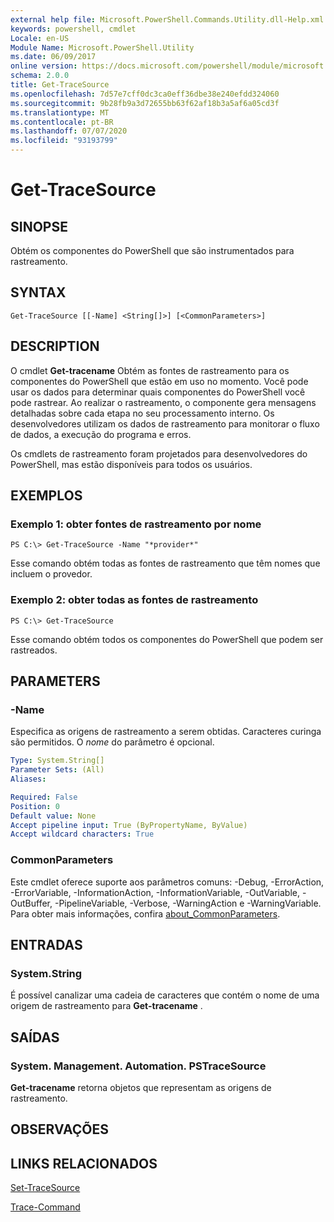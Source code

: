 ```yaml
---
external help file: Microsoft.PowerShell.Commands.Utility.dll-Help.xml
keywords: powershell, cmdlet
Locale: en-US
Module Name: Microsoft.PowerShell.Utility
ms.date: 06/09/2017
online version: https://docs.microsoft.com/powershell/module/microsoft.powershell.utility/get-tracesource?view=powershell-5.1&WT.mc_id=ps-gethelp
schema: 2.0.0
title: Get-TraceSource
ms.openlocfilehash: 7d57e7cff0dc3ca0eff36dbe38e240efdd324060
ms.sourcegitcommit: 9b28fb9a3d72655bb63f62af18b3a5af6a05cd3f
ms.translationtype: MT
ms.contentlocale: pt-BR
ms.lasthandoff: 07/07/2020
ms.locfileid: "93193799"
---
```

# Get-TraceSource

## SINOPSE
Obtém os componentes do PowerShell que são instrumentados para rastreamento.

## SYNTAX

```
Get-TraceSource [[-Name] <String[]>] [<CommonParameters>]
```

## DESCRIPTION

O cmdlet **Get-tracename** Obtém as fontes de rastreamento para os componentes do PowerShell que estão em uso no momento.
Você pode usar os dados para determinar quais componentes do PowerShell você pode rastrear.
Ao realizar o rastreamento, o componente gera mensagens detalhadas sobre cada etapa no seu processamento interno.
Os desenvolvedores utilizam os dados de rastreamento para monitorar o fluxo de dados, a execução do programa e erros.

Os cmdlets de rastreamento foram projetados para desenvolvedores do PowerShell, mas estão disponíveis para todos os usuários.

## EXEMPLOS

### Exemplo 1: obter fontes de rastreamento por nome

```
PS C:\> Get-TraceSource -Name "*provider*"
```

Esse comando obtém todas as fontes de rastreamento que têm nomes que incluem o provedor.

### Exemplo 2: obter todas as fontes de rastreamento

```
PS C:\> Get-TraceSource
```

Esse comando obtém todos os componentes do PowerShell que podem ser rastreados.

## PARAMETERS

### -Name

Especifica as origens de rastreamento a serem obtidas.
Caracteres curinga são permitidos.
O *nome* do parâmetro é opcional.

```yaml
Type: System.String[]
Parameter Sets: (All)
Aliases:

Required: False
Position: 0
Default value: None
Accept pipeline input: True (ByPropertyName, ByValue)
Accept wildcard characters: True
```

### CommonParameters

Este cmdlet oferece suporte aos parâmetros comuns: -Debug, -ErrorAction, -ErrorVariable, -InformationAction, -InformationVariable, -OutVariable, -OutBuffer, -PipelineVariable, -Verbose, -WarningAction e -WarningVariable. Para obter mais informações, confira [about_CommonParameters](https://go.microsoft.com/fwlink/?LinkID=113216).

## ENTRADAS

### System.String

É possível canalizar uma cadeia de caracteres que contém o nome de uma origem de rastreamento para **Get-tracename** .

## SAÍDAS

### System. Management. Automation. PSTraceSource

**Get-tracename** retorna objetos que representam as origens de rastreamento.

## OBSERVAÇÕES

## LINKS RELACIONADOS

[Set-TraceSource](Set-TraceSource.md)

[Trace-Command](Trace-Command.md)
